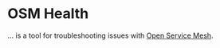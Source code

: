 # OSM Health
... is a tool for troubleshooting issues with [Open Service Mesh](https://github.com/openservicemesh/osm).
